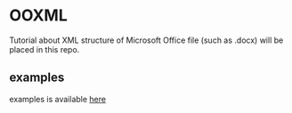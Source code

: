 # OOXML
Tutorial about XML structure of Microsoft Office file (such as .docx) will be placed in this repo.

## examples
examples is available [here](https://github.com/40843245/OOXML/tree/main/examples)
